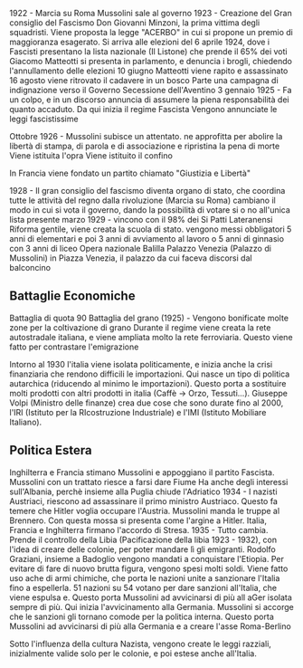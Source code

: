 1922 - Marcia su Roma
Mussolini sale al governo
1923 - Creazione del Gran consiglio del Fascismo
Don Giovanni Minzoni, la prima vittima degli squadristi.
Viene proposta la legge "ACERBO" in cui si propone un premio di maggioranza esagerato.
Si arriva alle elezioni del 6 aprile 1924, dove i Fascisti presentano la lista nazionale (Il Listone) che prende il 65% dei voti
Giacomo Matteotti si presenta in parlamento, e denuncia i brogli, chiedendo l'annullamento delle elezioni
10 giugno Matteotti viene rapito e assassinato
16 agosto viene ritrovato il cadavere in un bosco
Parte una campagna di indignazione verso il Governo
Secessione dell'Aventino
3 gennaio 1925 - Fa un colpo, e in un discorso annuncia di assumere la piena responsabilità dei quanto accaduto.
Da qui inizia il regime Fascista
Vengono annunciate le leggi fascistissime

Ottobre 1926 - Mussolini subisce un attentato. ne approfitta per abolire la libertà di stampa, di parola e di associazione e ripristina la pena di morte
Viene istituita l'opra
Viene istituito il confino

In Francia viene fondato un partito chiamato "Giustizia e Libertà"

1928 - Il gran consiglio del fascismo diventa organo di stato, che coordina tutte le attività del regno dalla rivoluzione (Marcia su Roma)
cambiano il modo in cui si vota il governo, dando la possibilità di votare si o no all'unica lista presente
marzo 1929 - vincono con il 98% dei Si
Patti Lateranensi
Riforma gentile, viene creata la scuola di stato.
vengono messi obbligatori 5 anni di elementari e poi 3 anni di avviamento al lavoro o 5 anni di ginnasio con 3 anni di liceo
Opera nazionale Balilla
Palazzo Venezia (Palazzo di Mussolini) in Piazza Venezia, il palazzo da cui faceva discorsi dal balconcino


## Battaglie Economiche
Battaglia di quota 90
Battaglia del grano (1925) - Vengono bonificate molte zone per la coltivazione di grano
Durante il regime viene creata la rete autostradale italiana, e viene ampliata molto la rete ferroviaria.
Questo viene fatto per contrastare l'emigrazione

Intorno al 1930 l'italia viene isolata politicamente, e inizia anche la crisi finanziaria che rendono difficili le importazioni. Qui nasce un tipo di politica autarchica (riducendo al minimo le importazioni). Questo porta a sostituire molti prodotti con altri prodotti in italia (Caffè -> Orzo, Tessuti...). Giuseppe Volpi (Ministro delle finanze) crea due cose che sono durate fino al 2000, l'IRI (Istituto per la RIcostruzione Industriale) e l'IMI (Istituto Mobiliare Italiano).

## Politica Estera
Inghilterra e Francia stimano Mussolini e appoggiano il partito Fascista.
Mussolini con un trattato riesce a farsi dare Fiume
Ha anche degli interessi sull'Albania, perchè insieme alla Puglia chiude l'Adriatico
1934 - I nazisti Austriaci, riescono ad assassinare il primo ministro Austriaco. Questo fa temere che Hitler voglia occupare l'Austria. Mussolini manda le truppe al Brennero. Con questa mossa si presenta come l'argine a Hitler. Italia, Francia e Inghilterra firmano l'accordo di Stresa.
1935 - Tutto cambia. Prende il controllo della Libia (Pacificazione della libia 1923 - 1932), con l'idea di creare delle colonie, per poter mandare lì gli emigranti.
Rodolfo Graziani, insieme a Badoglio vengono mandati a conquistare l'Etiopia. Per evitare di fare di nuovo brutta figura, vengono spesi molti soldi. Viene fatto uso ache di armi chimiche, che porta le nazioni unite a sanzionare l'Italia fino a espellerla. 51 nazioni su 54 votano per dare sanzioni all'Italia, che viene espulsa e. Questo porta Mussolini ad avvicinarsi di più all aGer isolata sempre di più. Qui inizia l'avvicinamento alla Germania.
Mussolini si accorge che le sanzioni gli tornano comode per la politica interna.
Questo porta Mussolini ad avvicinarsi di più alla Germania e a creare l'asse Roma-Berlino

Sotto l'influenza della cultura Nazista, vengono create le leggi razziali, inizialmente valide solo per le colonie, e poi estese anche all'Italia. 
